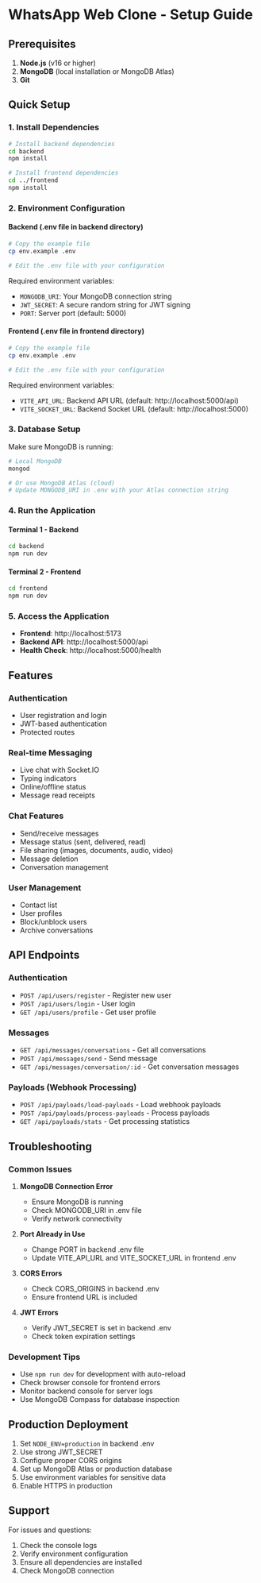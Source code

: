 # WhatsApp Web Clone - Setup Guide

## Prerequisites

1. **Node.js** (v16 or higher)
2. **MongoDB** (local installation or MongoDB Atlas)
3. **Git**

## Quick Setup

### 1. Install Dependencies

```bash
# Install backend dependencies
cd backend
npm install

# Install frontend dependencies
cd ../frontend
npm install
```

### 2. Environment Configuration

#### Backend (.env file in backend directory)

```bash
# Copy the example file
cp env.example .env

# Edit the .env file with your configuration
```

Required environment variables:

- `MONGODB_URI`: Your MongoDB connection string
- `JWT_SECRET`: A secure random string for JWT signing
- `PORT`: Server port (default: 5000)

#### Frontend (.env file in frontend directory)

```bash
# Copy the example file
cp env.example .env

# Edit the .env file with your configuration
```

Required environment variables:

- `VITE_API_URL`: Backend API URL (default: http://localhost:5000/api)
- `VITE_SOCKET_URL`: Backend Socket URL (default: http://localhost:5000)

### 3. Database Setup

Make sure MongoDB is running:

```bash
# Local MongoDB
mongod

# Or use MongoDB Atlas (cloud)
# Update MONGODB_URI in .env with your Atlas connection string
```

### 4. Run the Application

#### Terminal 1 - Backend

```bash
cd backend
npm run dev
```

#### Terminal 2 - Frontend

```bash
cd frontend
npm run dev
```

### 5. Access the Application

- **Frontend**: http://localhost:5173
- **Backend API**: http://localhost:5000/api
- **Health Check**: http://localhost:5000/health

## Features

### Authentication

- User registration and login
- JWT-based authentication
- Protected routes

### Real-time Messaging

- Live chat with Socket.IO
- Typing indicators
- Online/offline status
- Message read receipts

### Chat Features

- Send/receive messages
- Message status (sent, delivered, read)
- File sharing (images, documents, audio, video)
- Message deletion
- Conversation management

### User Management

- Contact list
- User profiles
- Block/unblock users
- Archive conversations

## API Endpoints

### Authentication

- `POST /api/users/register` - Register new user
- `POST /api/users/login` - User login
- `GET /api/users/profile` - Get user profile

### Messages

- `GET /api/messages/conversations` - Get all conversations
- `POST /api/messages/send` - Send message
- `GET /api/messages/conversation/:id` - Get conversation messages

### Payloads (Webhook Processing)

- `POST /api/payloads/load-payloads` - Load webhook payloads
- `POST /api/payloads/process-payloads` - Process payloads
- `GET /api/payloads/stats` - Get processing statistics

## Troubleshooting

### Common Issues

1. **MongoDB Connection Error**

   - Ensure MongoDB is running
   - Check MONGODB_URI in .env file
   - Verify network connectivity

2. **Port Already in Use**

   - Change PORT in backend .env file
   - Update VITE_API_URL and VITE_SOCKET_URL in frontend .env

3. **CORS Errors**

   - Check CORS_ORIGINS in backend .env
   - Ensure frontend URL is included

4. **JWT Errors**
   - Verify JWT_SECRET is set in backend .env
   - Check token expiration settings

### Development Tips

- Use `npm run dev` for development with auto-reload
- Check browser console for frontend errors
- Monitor backend console for server logs
- Use MongoDB Compass for database inspection

## Production Deployment

1. Set `NODE_ENV=production` in backend .env
2. Use strong JWT_SECRET
3. Configure proper CORS origins
4. Set up MongoDB Atlas or production database
5. Use environment variables for sensitive data
6. Enable HTTPS in production

## Support

For issues and questions:

1. Check the console logs
2. Verify environment configuration
3. Ensure all dependencies are installed
4. Check MongoDB connection
